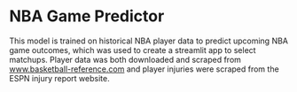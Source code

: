 # NBA Game Predictor

This model is trained on historical NBA player data to predict upcoming NBA game outcomes, which was used to create a streamlit app to select matchups. Player data was both downloaded and scraped from www.basketball-reference.com
and player injuries were scraped from the ESPN injury report website.

